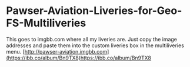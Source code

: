 # Pawser-Aviation-Liveries-for-Geo-FS-Multiliveries
This goes to imgbb.com where all my liveries are. Just copy the image addresses and paste them into the custom liveries box in the multiliveries menu.
[http://pawser-aviation.imgbb.com](https://ibb.co/album/Bn9TX8)https://ibb.co/album/Bn9TX8
